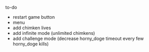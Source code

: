 to-do
- restart game button
- menu
- add chimken lives
- add infinite mode (unlimited chimkens)
- add challenge mode (decrease horny_doge timeout every few horny_doge kills)
  
